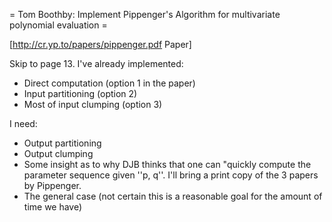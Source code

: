 = Tom Boothby: Implement Pippenger's Algorithm for multivariate polynomial evaluation =

[http://cr.yp.to/papers/pippenger.pdf Paper]


Skip to page 13.  I've already implemented:

 * Direct computation (option 1 in the paper)
 * Input partitioning (option 2)
 * Most of input clumping (option 3)

I need:
 * Output partitioning
 * Output clumping
 * Some insight as to why DJB thinks that one can "quickly compute the parameter sequence given ''p, q''.  I'll bring a print copy of the 3 papers by Pippenger.
 * The general case (not certain this is a reasonable goal for the amount of time we have)
